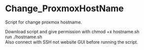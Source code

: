 # Change_ProxmoxHostName
Script for change proxmox hostname.

Download script and give permission with chmod +x hostname.sh \
run ./hostname.sh \
Also connect with SSH not website GUI before running the script.

